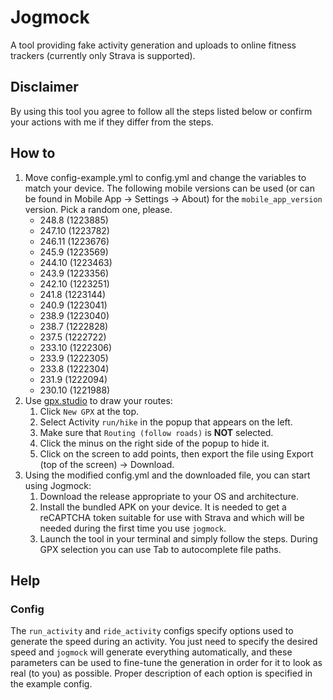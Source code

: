 # Jogmock
A tool providing fake activity generation and uploads to online fitness trackers (currently only Strava is supported).

## Disclaimer
By using this tool you agree to follow all the steps listed below or confirm your actions with me if they differ from the steps.

## How to
1. Move config-example.yml to config.yml and change the variables to match your device. The following mobile versions can be used (or can be found in Mobile App -> Settings -> About) for the `mobile_app_version` version. Pick a random one, please.
   - 248.8 (1223885)
   - 247.10 (1223782)
   - 246.11 (1223676)
   - 245.9 (1223569)
   - 244.10 (1223463)
   - 243.9 (1223356)
   - 242.10 (1223251)
   - 241.8 (1223144)
   - 240.9 (1223041)
   - 238.9 (1223040)
   - 238.7 (1222828)
   - 237.5 (1222722)
   - 233.10 (1222306)
   - 233.9 (1222305)
   - 233.8 (1222304)
   - 231.9 (1222094)
   - 230.10 (1221988)
2. Use [gpx.studio](https://gpx.studio/) to draw your routes:
   1. Click `New GPX` at the top.
   2. Select Activity `run/hike` in the popup that appears on the left.
   3. Make sure that `Routing (follow roads)` is **NOT** selected.
   4. Click the minus on the right side of the popup to hide it.
   5. Click on the screen to add points, then export the file using Export (top of the screen) -> Download.
3. Using the modified config.yml and the downloaded file, you can start using Jogmock:
   1. Download the release appropriate to your OS and architecture.
   2. Install the bundled APK on your device. It is needed to get a reCAPTCHA token suitable for use with Strava and which will be needed during the first time you use `jogmock`.
   3. Launch the tool in your terminal and simply follow the steps. During GPX selection you can use Tab to autocomplete file paths.

## Help
### Config
The `run_activity` and `ride_activity` configs specify options used to generate the speed during an activity. You just need to specify the desired speed and `jogmock` will generate everything automatically, and these parameters can be used to fine-tune the generation in order for it to look as real (to you) as possible. Proper description of each option is specified in the example config.
### 